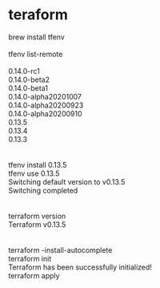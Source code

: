 # teraform
brew install tfenv
<br><br>
tfenv list-remote
<br><br>
0.14.0-rc1<br>
0.14.0-beta2<br>
0.14.0-beta1<br>
0.14.0-alpha20201007<br>
0.14.0-alpha20200923<br>
0.14.0-alpha20200910<br>
0.13.5<br>
0.13.4<br>
0.13.3<br>
<br><br>
tfenv install 0.13.5
<br>
tfenv use 0.13.5<br>
Switching default version to v0.13.5<br>
Switching completed<br>
<br><br>
terraform version<br>
Terraform v0.13.5<br>
<br><br>
terraform -install-autocomplete
<br>
terraform init
<br>
Terraform has been successfully initialized!
<br>
terraform apply